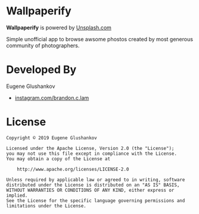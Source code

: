 # Wallpaperify

**Wallpaperify** is powered by [Unsplash.com](https://unsplash.com/)

Simple unofficial app to browse awsome phostos created by most generous community of photographers.

# Developed By

Eugene Glushankov
 * [instagram.com/brandon.c.lam](https://www.instagram.com/e.glushankov/)
 
# License  
	Copyright © 2019 Eugene Glushankov

	Licensed under the Apache License, Version 2.0 (the "License");
	you may not use this file except in compliance with the License.
	You may obtain a copy of the License at

		http://www.apache.org/licenses/LICENSE-2.0

	Unless required by applicable law or agreed to in writing, software
	distributed under the License is distributed on an "AS IS" BASIS,
	WITHOUT WARRANTIES OR CONDITIONS OF ANY KIND, either express or implied.
	See the License for the specific language governing permissions and
	limitations under the License.

